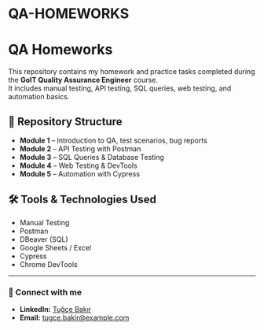 # QA-HOMEWORKS
# QA Homeworks

This repository contains my homework and practice tasks completed during the **GoIT Quality Assurance Engineer** course.  
It includes manual testing, API testing, SQL queries, web testing, and automation basics.

## 📂 Repository Structure
- **Module 1** – Introduction to QA, test scenarios, bug reports
- **Module 2** – API Testing with Postman
- **Module 3** – SQL Queries & Database Testing
- **Module 4** – Web Testing & DevTools
- **Module 5** – Automation with Cypress

## 🛠 Tools & Technologies Used
- Manual Testing
- Postman
- DBeaver (SQL)
- Google Sheets / Excel
- Cypress
- Chrome DevTools

---

### 🔗 Connect with me
- **LinkedIn:** [Tuğçe Bakır](https://www.linkedin.com/in/tugcebakir1/)
- **Email:** tugce.bakir@example.com
